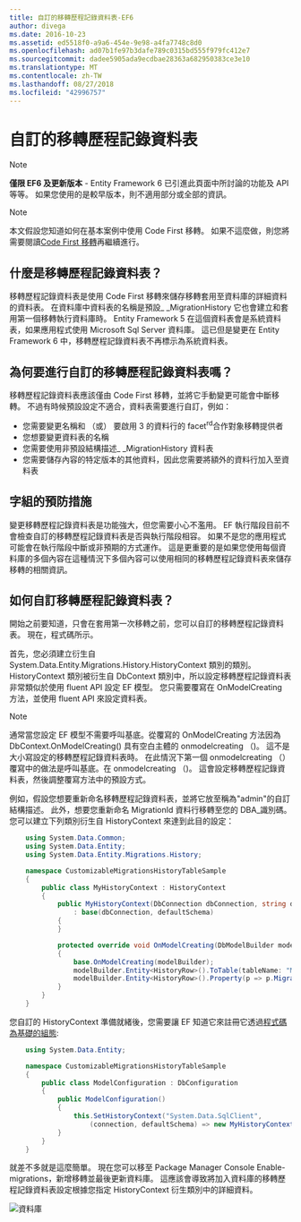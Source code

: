 ```yaml
---
title: 自訂的移轉歷程記錄資料表-EF6
author: divega
ms.date: 2016-10-23
ms.assetid: ed5518f0-a9a6-454e-9e98-a4fa7748c8d0
ms.openlocfilehash: ad07b1fe97b3dafe789c0315bd555f979fc412e7
ms.sourcegitcommit: dadee5905ada9ecdbae28363a682950383ce3e10
ms.translationtype: MT
ms.contentlocale: zh-TW
ms.lasthandoff: 08/27/2018
ms.locfileid: "42996757"
---
```

# <a name="customizing-the-migrations-history-table"></a>自訂的移轉歷程記錄資料表
> [!NOTE]
> **僅限 EF6 及更新版本** - Entity Framework 6 已引進此頁面中所討論的功能及 API 等等。 如果您使用的是較早版本，則不適用部分或全部的資訊。

> [!NOTE]
> 本文假設您知道如何在基本案例中使用 Code First 移轉。 如果不這麼做，則您將需要閱讀[Code First 移轉](~/ef6/modeling/code-first/migrations/index.md)再繼續進行。

## <a name="what-is-migrations-history-table"></a>什麼是移轉歷程記錄資料表？

移轉歷程記錄資料表是使用 Code First 移轉來儲存移轉套用至資料庫的詳細資料的資料表。 在資料庫中資料表的名稱是預設\_ \_MigrationHistory 它也會建立和套用第一個移轉執行資料庫時。 Entity Framework 5 在這個資料表會是系統資料表，如果應用程式使用 Microsoft Sql Server 資料庫。 這已但是變更在 Entity Framework 6 中，移轉歷程記錄資料表不再標示為系統資料表。

## <a name="why-customize-migrations-history-table"></a>為何要進行自訂的移轉歷程記錄資料表嗎？

移轉歷程記錄資料表應該僅由 Code First 移轉，並將它手動變更可能會中斷移轉。 不過有時候預設設定不適合，資料表需要進行自訂，例如：

-   您需要變更名稱和 （或） 要啟用 3 的資料行的 facet<sup>rd</sup>合作對象移轉提供者
-   您想要變更資料表的名稱
-   您需要使用非預設結構描述\_ \_MigrationHistory 資料表
-   您需要儲存內容的特定版本的其他資料，因此您需要將額外的資料行加入至資料表

## <a name="words-of-precaution"></a>字組的預防措施

變更移轉歷程記錄資料表是功能強大，但您需要小心不濫用。 EF 執行階段目前不會檢查自訂的移轉歷程記錄資料表是否與執行階段相容。 如果不是您的應用程式可能會在執行階段中斷或非預期的方式運作。 這是更重要的是如果您使用每個資料庫的多個內容在這種情況下多個內容可以使用相同的移轉歷程記錄資料表來儲存移轉的相關資訊。

## <a name="how-to-customize-migrations-history-table"></a>如何自訂移轉歷程記錄資料表？

開始之前要知道，只會在套用第一次移轉之前，您可以自訂的移轉歷程記錄資料表。 現在，程式碼所示。

首先，您必須建立衍生自 System.Data.Entity.Migrations.History.HistoryContext 類別的類別。 HistoryContext 類別被衍生自 DbContext 類別中，所以設定移轉歷程記錄資料表非常類似於使用 fluent API 設定 EF 模型。 您只需要覆寫在 OnModelCreating 方法，並使用 fluent API 來設定資料表。

>[!NOTE]
> 通常當您設定 EF 模型不需要呼叫基底。從覆寫的 OnModelCreating 方法因為 DbContext.OnModelCreating() 具有空白主體的 onmodelcreating （)。 這不是大小寫設定的移轉歷程記錄資料表時。 在此情況下第一個 onmodelcreating （） 覆寫中的做法是呼叫基底。在 onmodelcreating （)。 這會設定移轉歷程記錄資料表，然後調整覆寫方法中的預設方式。

例如，假設您想要重新命名移轉歷程記錄資料表，並將它放至稱為"admin"的自訂結構描述。 此外，想要您重新命名 MigrationId 資料行移轉至您的 DBA\_識別碼。  您可以建立下列類別衍生自 HistoryContext 來達到此目的設定：

``` csharp
    using System.Data.Common;
    using System.Data.Entity;
    using System.Data.Entity.Migrations.History;

    namespace CustomizableMigrationsHistoryTableSample
    {
        public class MyHistoryContext : HistoryContext
        {
            public MyHistoryContext(DbConnection dbConnection, string defaultSchema)
                : base(dbConnection, defaultSchema)
            {
            }

            protected override void OnModelCreating(DbModelBuilder modelBuilder)
            {
                base.OnModelCreating(modelBuilder);
                modelBuilder.Entity<HistoryRow>().ToTable(tableName: "MigrationHistory", schemaName: "admin");
                modelBuilder.Entity<HistoryRow>().Property(p => p.MigrationId).HasColumnName("Migration_ID");
            }
        }
    }
```

您自訂的 HistoryContext 準備就緒後，您需要讓 EF 知道它來註冊它透過[程式碼為基礎的組態](http://msdn.com/data/jj680699):

``` csharp
    using System.Data.Entity;

    namespace CustomizableMigrationsHistoryTableSample
    {
        public class ModelConfiguration : DbConfiguration
        {
            public ModelConfiguration()
            {
                this.SetHistoryContext("System.Data.SqlClient",
                    (connection, defaultSchema) => new MyHistoryContext(connection, defaultSchema));
            }
        }
    }
```

就差不多就是這麼簡單。 現在您可以移至 Package Manager Console Enable-migrations，新增移轉並最後更新資料庫。 這應該會導致將加入資料庫的移轉歷程記錄資料表設定根據您指定 HistoryContext 衍生類別中的詳細資料。

![資料庫](~/ef6/media/database.png)
